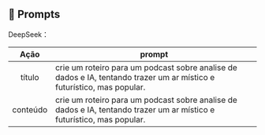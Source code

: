 ## 🧠 Prompts


  DeepSeek：

|   Ação   | prompt                                                                                                                                                                                                                                                                         |
| :------: | ------------------------------------------------------------------------------------------------------------------------------------------------------------------------------------------------------------------------------------------------------------------------------ |
|  título  | crie um roteiro para um podcast sobre analise de dados e IA, tentando trazer um ar místico e futurístico, mas popular.                                                      |
| conteúdo | crie um roteiro para um podcast sobre analise de dados e IA, tentando trazer um ar místico e futurístico, mas popular.|

